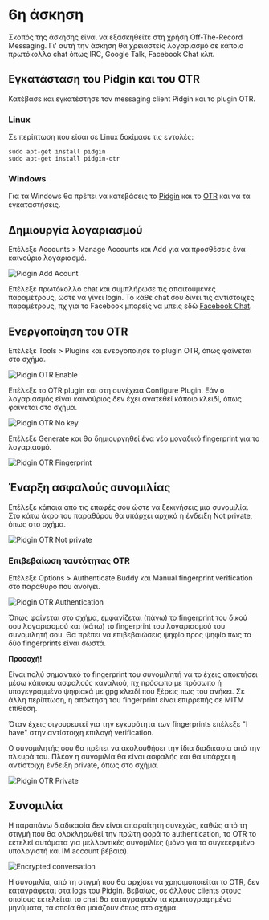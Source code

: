 # 6η άσκηση

Σκοπός της άσκησης είναι να εξασκηθείτε στη χρήση Off-The-Record Messaging. Γι' αυτή την άσκηση θα χρειαστείς λογαριασμό σε κάποιο πρωτόκολλο chat όπως IRC, Google Talk, Facebook Chat κλπ.

## Εγκατάσταση του Pidgin και του OTR

Κατέβασε και εγκατέστησε τον messaging client Pidgin και το plugin OTR.

### Linux
Σε περίπτωση που είσαι σε Linux δοκίμασε τις εντολές:

    sudo apt-get install pidgin
    sudo apt-get install pidgin-otr

### Windows
Για τα Windows θα πρέπει να κατεβάσεις το [Pidgin](https://www.pidgin.im/download/) και το [OTR](https://otr.cypherpunks.ca/) και να τα εγκαταστήσεις.

## Δημιουργία λογαριασμού

Επέλεξε Accounts > Manage Accounts και Add για να προσθέσεις ένα καινούριο λογαριασμό.

![Pidgin Add Acount](/exercises/otr/01.png)

Επέλεξε πρωτόκολλο chat και συμπλήρωσε τις απαιτούμενες παραμέτρους, ώστε να γίνει login. Το κάθε chat σου δίνει τις αντίστοιχες παραμέτρους, πχ για το Facebook μπορείς να μπεις εδώ [Facebook Chat](https://www.facebook.com/sitetour/chat.php).

## Ενεργοποίηση του OTR

Επέλεξε Tools > Plugins και ενεργοποίησε το plugin OTR, όπως φαίνεται στο σχήμα.

![Pidgin OTR Enable](/exercises/otr/02.png)

Επέλεξε το OTR plugin και στη συνέχεια Configure Plugin. Εάν ο λογαριασμός είναι καινούριος δεν έχει ανατεθεί κάποιο κλειδί, όπως φαίνεται στο σχήμα.

![Pidgin OTR No key](/exercises/otr/03.png)

Επέλεξε Generate και θα δημιουργηθεί ένα νέο μοναδικό fingerprint για το λογαριασμό.

![Pidgin OTR Fingerprint](/exercises/otr/04.png)

## Έναρξη ασφαλούς συνομιλίας

Επέλεξε κάποια από τις επαφές σου ώστε να ξεκινήσεις μια συνομιλία. Στο κάτω άκρο του παραθύρου θα υπάρχει αρχικά η ένδειξη Not private, όπως στο σχήμα.

![Pidgin OTR Not private](/exercises/otr/05.png)

### Επιβεβαίωση ταυτότητας OTR

Επέλεξε Options > Authenticate Buddy και Manual fingerprint verification στο παράθυρο που ανοίγει.

![Pidgin OTR Authentication](/exercises/otr/06.png)

Όπως φαίνεται στο σχήμα, εμφανίζεται (πάνω) το fingerprint του δικού σου λογαριασμού και (κάτω) το fingerprint του λογαριασμού του συνομιλητή σου. Θα πρέπει να επιβεβαιώσεις ψηφίο προς ψηφίο πως τα δύο fingerprints είναι σωστά.

**Προσοχή!**

Είναι πολύ σημαντικό το fingerprint του συνομιλητή να το έχεις αποκτήσει μέσω κάποιου ασφαλούς καναλιού, πχ πρόσωπο με πρόσωπο ή υπογεγραμμένο ψηφιακά με gpg κλειδί που ξέρεις πως του ανήκει. Σε άλλη περίπτωση, η απόκτηση του fingerprint είναι επιρρεπής σε MITM επίθεση.

Όταν έχεις σιγουρευτεί για την εγκυρότητα των fingerprints επέλεξε "I have" στην αντίστοιχη επιλογή verification.

Ο συνομιλητής σου θα πρέπει να ακολουθήσει την ίδια διαδικασία από την πλευρά του. Πλέον η συνομιλία θα είναι ασφαλής και θα υπάρχει η αντίστοιχη ένδειξη private, όπως στο σχήμα.

![Pidgin OTR Private](/exercises/otr/07.png)

## Συνομιλία

Η παραπάνω διαδικασία δεν είναι απαραίτητη συνεχώς, καθώς από τη στιγμή που θα ολοκληρωθεί την πρώτη φορά το authentication, το OTR το εκτελεί αυτόματα για μελλοντικές συνομιλίες (μόνο για το συγκεκριμένο υπολογιστή και IM account βέβαια).

![Encrypted conversation](/exercises/otr/08.PNG)

Η συνομιλία, από τη στιγμή που θα αρχίσει να χρησιμοποιείται το OTR, δεν καταγράφεται στα logs του Pidgin. Βεβαίως, σε άλλους clients στους οποίους εκτελείται το chat θα καταγραφούν τα κρυπτογραφημένα μηνύματα, τα οποία θα μοιάζουν όπως στο σχήμα.
